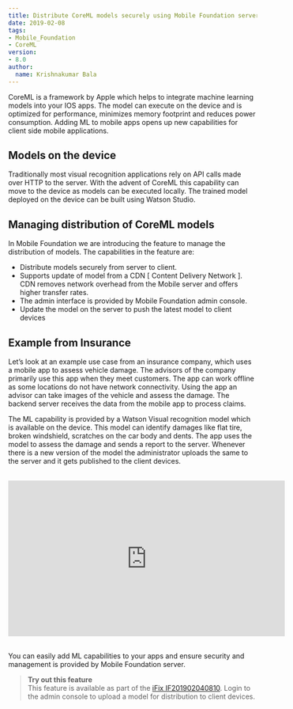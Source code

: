 ```yaml
---
title: Distribute CoreML models securely using Mobile Foundation server
date: 2019-02-08
tags:
- Mobile_Foundation
- CoreML
version:
- 8.0
author:
  name: Krishnakumar Bala
---
```

CoreML is a framework by Apple which helps to integrate machine learning models into your IOS apps. The model can execute on the device and is optimized for performance, minimizes memory footprint and reduces power consumption. Adding ML to mobile apps opens up new capabilities for client side mobile applications.

## Models on the device

Traditionally most visual recognition applications rely on API calls made over HTTP to the server. With the advent of CoreML this capability can move to the device as models can be executed locally.  The trained model deployed on the device can be built using Watson Studio.

## Managing distribution of CoreML models

In Mobile Foundation we are introducing the feature to manage the distribution of models.  The capabilities in the feature are:
* Distribute models securely from server to client.
* Supports update of model from a CDN [ Content Delivery Network ]. CDN removes network overhead from  the Mobile server and offers higher transfer rates.
* The admin interface is provided by Mobile Foundation admin console.
* Update the model on the server to push the latest model to client devices

## Example from Insurance

Let’s look at an example use case from an insurance company, which uses a mobile app to assess vehicle damage.  The advisors of the company primarily use this app when they meet customers.  The app can work offline as some locations do not have network connectivity.  Using the app an advisor can take images of the vehicle and assess the damage. The backend server receives the data from the mobile app to process claims.   

The ML capability is provided by a Watson Visual recognition model which is available on the device. This model can identify damages like flat tire, broken windshield, scratches on the car body and dents.  The app uses the model to assess the damage and sends a report to the server.  Whenever there is a new version of the model the administrator uploads the same to the server and it gets published to the client devices.

<br/>
<div class="sizer">
    <div class="embed-responsive embed-responsive-16by9">
        <iframe width="560" height="315" src="https://www.youtube.com/embed/PIjOVvyr11k?rel=0&amp;showinfo=0" frameborder="0" allow="autoplay; encrypted-media" allowfullscreen></iframe>
    </div>
</div>
<br/>

You can easily add ML capabilities to your apps and ensure security and management is provided by Mobile Foundation server.

>**Try out this feature**<br/>
This feature is available as part of the [iFix IF201902040810](https://mobilefirstplatform.ibmcloud.com/blog/2018/05/18/8-0-master-ifix-release/).  Login to the admin console to upload a model for distribution to client devices.
